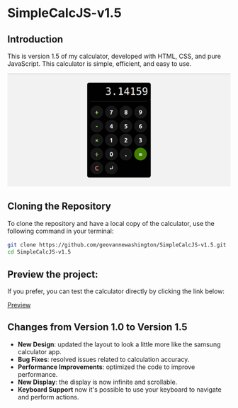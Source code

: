 # SimpleCalcJS-v1.5

## Introduction
This is version 1.5 of my calculator, developed with HTML, CSS, and pure JavaScript. This calculator is simple, efficient, and easy to use.

![Calculator Image](./calculator-project/assets/images/app.png)

## Cloning the Repository
To clone the repository and have a local copy of the calculator, use the following command in your terminal:

```bash
git clone https://github.com/geovannewashington/SimpleCalcJS-v1.5.git
cd SimpleCalcJS-v1.5
```

## Preview the project:

If you prefer, you can test the calculator directly by clicking the link below:

[Preview]([https://codepen.io/geovannewashington/pen/MWxdjWd](https://simple-calc-js-v1-5.vercel.app/))

## Changes from Version 1.0 to Version 1.5

- **New Design**: updated the layout to look a little more like the samsung calculator app.
- **Bug Fixes**: resolved issues related to calculation accuracy.
- **Performance Improvements**: optimized the code to improve performance.
- **New Display**: the display is now infinite and scrollable.
- **Keyboard Support** now it's possible to use your keyboard to navigate and perform actions.


